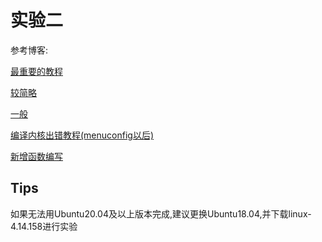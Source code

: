 # 实验二

参考博客:

[最重要的教程](https://www.cxymm.net/article/BAR_WORKSHOP/111647568)

[较简略](https://blog.csdn.net/qq_41175905/article/details/80529245)

[一般](https://www.cnblogs.com/Theffth-blog/p/12629228.html)

[编译内核出错教程(menuconfig以后)](https://blog.csdn.net/m0_51203305/article/details/120805372)

[新增函数编写](https://blog.csdn.net/fuyajun01/article/details/8691385)

## Tips

如果无法用Ubuntu20.04及以上版本完成,建议更换Ubuntu18.04,并下载linux-4.14.158进行实验